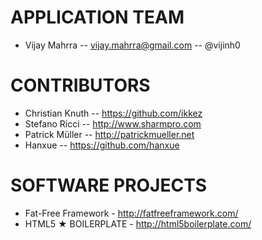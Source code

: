 # APPLICATION TEAM

* Vijay Mahrra -- vijay.mahrra@gmail.com -- @vijinh0

# CONTRIBUTORS

* Christian Knuth -- https://github.com/ikkez
* Stefano Ricci -- http://www.sharmpro.com
* Patrick Müller -- http://patrickmueller.net
* Hanxue -- https://github.com/hanxue
 
# SOFTWARE PROJECTS

* Fat-Free Framework - http://fatfreeframework.com/
* HTML5 ★ BOILERPLATE - http://html5boilerplate.com/
